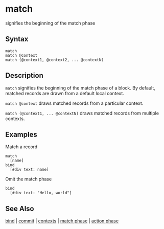 # match

signifies the beginning of the match phase

## Syntax

```
match
match @context
match (@context1, @context2, ... @contextN)
```

## Description

`match` signifies the beginning of the match phase of a block. By default, matched records are drawn from a default local context.

`match @context` draws matched records from a particular context.

`match (@context1, ... @contextN)` draws matched records from multiple contexts.

## Examples

Match a record

```
match
  [name]
bind
  [#div text: name]  
```

Omit the match phase

```
bind
  [#div text: "Hello, world"]
```

## See Also

[bind](bind.md) | [commit](commit.md) | [contexts](context.md) | [match phase](match-phase.md) | [action phase](action-phase.md)